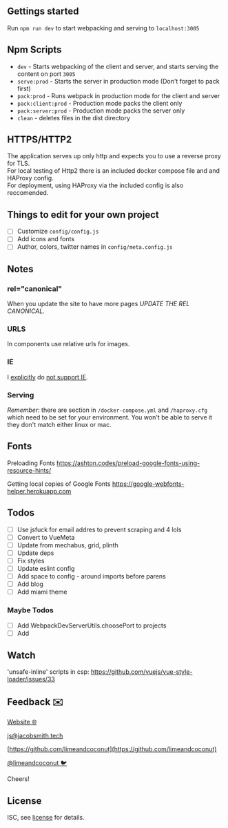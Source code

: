 ## Gettings started
Run ```npm run dev``` to start webpacking and serving to `localhost:3005`

## Npm Scripts
 - `dev` - Starts webpacking of the client and server, and starts serving the content on port `3005`
 - `serve:prod` - Starts the server in production mode (Don't forget to pack first)
 - `pack:prod` - Runs webpack in production mode for the client and server
 - `pack:client:prod` - Production mode packs the client only
 - `pack:server:prod` - Production mode packs the server only
 - `clean` - deletes files in the dist directory

## HTTPS/HTTP2
The application serves up only http and expects you to use a reverse proxy for TLS.  
For local testing of Http2 there is an included docker compose file and and HAProxy config.  
For deployment, using HAProxy via the included config is also reccomended.  

## Things to edit for your own project
- [ ] Customize `config/config.js`   
- [ ] Add icons and fonts 
- [ ] Author, colors, twitter names in `config/meta.config.js`

## Notes
### rel="canonical"
When you update the site to have more pages *UPDATE THE REL CANONICAL.*

### URLS
In components use relative urls for images.

### IE
<!-- Replace with a blame link after this is pushed -->
I [explicitly](/package.json) do [not support IE](https://css-tricks.com/a-business-case-for-dropping-internet-explorer/). 

### Serving
*Remember:* there are section in `/docker-compose.yml` and `/haproxy.cfg` which need to be set for your environment. You won't be able to serve it they don't match either linux or mac.

## Fonts

Preloading Fonts
https://ashton.codes/preload-google-fonts-using-resource-hints/

Getting local copies of Google Fonts
https://google-webfonts-helper.herokuapp.com

## Todos
- [ ] Use jsfuck for email addres to prevent scraping and 4 lols
- [ ] Convert to VueMeta
- [ ] Update from mechabus, grid, plinth
- [ ] Update deps
- [ ] Fix styles
- [ ] Update eslint config
- [ ] Add space to config - around imports before parens
- [ ] Add blog
- [ ] Add miami theme

### Maybe Todos
- [ ] Add WebpackDevServerUtils.choosePort to projects
- [ ] Add <base>

## Watch
'unsafe-inline' scripts in csp: 
https://github.com/vuejs/vue-style-loader/issues/33


## Feedback ✉️

[Website 🌐](https://jacobsmith.tech)

[js@jacobsmith.tech](mailto:js@jacobsmith.tech)

[https://github.com/limeandcoconut](https://github.com/limeandcoconut)

[@limeandcoconut 🐦](https://twitter.com/limeandcoconut)

Cheers!

## License

ISC, see [license](/license) for details.
